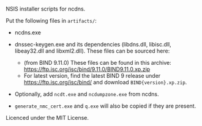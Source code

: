 
NSIS installer scripts for ncdns.

Put the following files in `artifacts/`:

  - ncdns.exe
  - dnssec-keygen.exe and its dependencies (libdns.dll, libisc.dll, libeay32.dll and libxml2.dll). These files can be sourced here:
    - (from BIND 9.11.0) These files can be found in this archive: https://ftp.isc.org/isc/bind/9.11.0/BIND9.11.0.xp.zip
    - For latest version, find the latest BIND 9 release under https://ftp.isc.org/isc/bind/ and download
      `BIND{version}.xp.zip`.

  - Optionally, add `ncdt.exe` and `ncdumpzone.exe` from ncdns.
  - `generate_nmc_cert.exe` and `q.exe` will also be copied if they are present.

Licenced under the MIT License.
